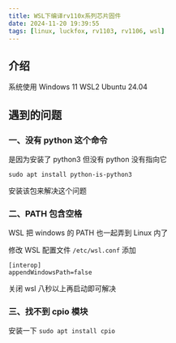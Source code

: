 ```yaml
---
title: WSL下编译rv110x系列芯片固件
date: 2024-11-20 19:39:55
tags: [linux, luckfox, rv1103, rv1106, wsl]
---
```


## 介绍

系统使用 Windows 11 WSL2 Ubuntu 24.04

## 遇到的问题

### 一、没有 python 这个命令

是因为安装了 python3 但没有 python 没有指向它

`sudo apt install python-is-python3`

安装该包来解决这个问题

### 二、PATH 包含空格

WSL 把 windows 的 PATH 也一起弄到 Linux 内了

修改 WSL 配置文件 `/etc/wsl.conf` 添加

```
[interop]
appendWindowsPath=false
```

关闭 wsl 八秒以上再启动即可解决

### 三、找不到 cpio 模块

安装一下 `sudo apt install cpio`
